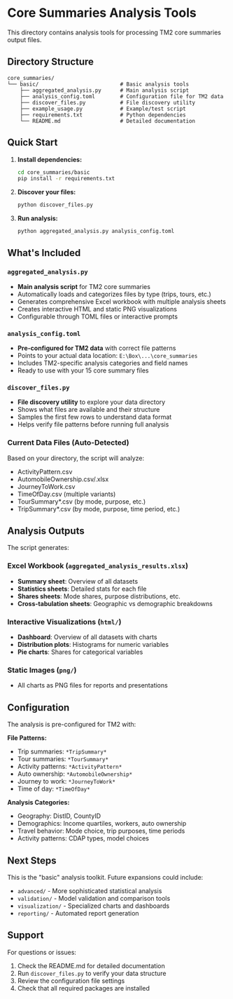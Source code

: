 # Core Summaries Analysis Tools

This directory contains analysis tools for processing TM2 core summaries output files.

## Directory Structure

```
core_summaries/
└── basic/                          # Basic analysis tools
    ├── aggregated_analysis.py      # Main analysis script
    ├── analysis_config.toml        # Configuration file for TM2 data
    ├── discover_files.py           # File discovery utility
    ├── example_usage.py            # Example/test script
    ├── requirements.txt            # Python dependencies
    └── README.md                   # Detailed documentation
```

## Quick Start

1. **Install dependencies:**
   ```bash
   cd core_summaries/basic
   pip install -r requirements.txt
   ```

2. **Discover your files:**
   ```bash
   python discover_files.py
   ```

3. **Run analysis:**
   ```bash
   python aggregated_analysis.py analysis_config.toml
   ```

## What's Included

### `aggregated_analysis.py`
- **Main analysis script** for TM2 core summaries
- Automatically loads and categorizes files by type (trips, tours, etc.)
- Generates comprehensive Excel workbook with multiple analysis sheets
- Creates interactive HTML and static PNG visualizations
- Configurable through TOML files or interactive prompts

### `analysis_config.toml`
- **Pre-configured for TM2 data** with correct file patterns
- Points to your actual data location: `E:\Box\...\core_summaries`
- Includes TM2-specific analysis categories and field names
- Ready to use with your 15 core summary files

### `discover_files.py`
- **File discovery utility** to explore your data directory
- Shows what files are available and their structure
- Samples the first few rows to understand data format
- Helps verify file patterns before running full analysis

### Current Data Files (Auto-Detected)
Based on your directory, the script will analyze:
- ActivityPattern.csv
- AutomobileOwnership.csv/.xlsx
- JourneyToWork.csv
- TimeOfDay.csv (multiple variants)
- TourSummary*.csv (by mode, purpose, etc.)
- TripSummary*.csv (by mode, purpose, time period, etc.)

## Analysis Outputs

The script generates:

### Excel Workbook (`aggregated_analysis_results.xlsx`)
- **Summary sheet**: Overview of all datasets
- **Statistics sheets**: Detailed stats for each file
- **Shares sheets**: Mode shares, purpose distributions, etc.
- **Cross-tabulation sheets**: Geographic vs demographic breakdowns

### Interactive Visualizations (`html/`)
- **Dashboard**: Overview of all datasets with charts
- **Distribution plots**: Histograms for numeric variables
- **Pie charts**: Shares for categorical variables

### Static Images (`png/`)
- All charts as PNG files for reports and presentations

## Configuration

The analysis is pre-configured for TM2 with:

**File Patterns:**
- Trip summaries: `*TripSummary*`
- Tour summaries: `*TourSummary*`
- Activity patterns: `*ActivityPattern*`
- Auto ownership: `*AutomobileOwnership*`
- Journey to work: `*JourneyToWork*`
- Time of day: `*TimeOfDay*`

**Analysis Categories:**
- Geography: DistID, CountyID
- Demographics: Income quartiles, workers, auto ownership
- Travel behavior: Mode choice, trip purposes, time periods
- Activity patterns: CDAP types, model choices

## Next Steps

This is the "basic" analysis toolkit. Future expansions could include:
- `advanced/` - More sophisticated statistical analysis
- `validation/` - Model validation and comparison tools  
- `visualization/` - Specialized charts and dashboards
- `reporting/` - Automated report generation

## Support

For questions or issues:
1. Check the README.md for detailed documentation
2. Run `discover_files.py` to verify your data structure
3. Review the configuration file settings
4. Check that all required packages are installed